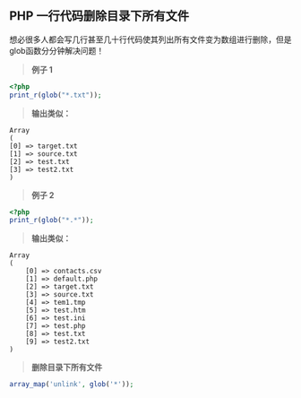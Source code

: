 ## PHP 一行代码删除目录下所有文件

想必很多人都会写几行甚至几十行代码使其列出所有文件变为数组进行删除，但是glob函数分分钟解决问题！

> **例子 1**

```php
<?php
print_r(glob("*.txt"));
```
> **输出类似：**

    Array
    (
    [0] => target.txt
    [1] => source.txt
    [2] => test.txt
    [3] => test2.txt
    )

> **例子 2**

```php
<?php
print_r(glob("*.*"));
```
> **输出类似：**

    Array
    (
        [0] => contacts.csv
        [1] => default.php
        [2] => target.txt
        [3] => source.txt
        [4] => tem1.tmp
        [5] => test.htm
        [6] => test.ini
        [7] => test.php
        [8] => test.txt
        [9] => test2.txt
    )

> **删除目录下所有文件**

```php
array_map('unlink', glob('*'));
```
